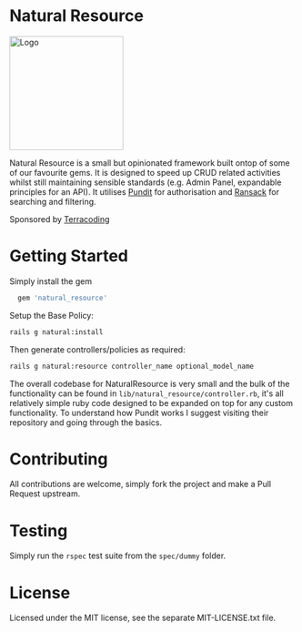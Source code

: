 # Natural Resource

<img src="http://www.terracoding.com/assets/images/natural-resource.png" alt="Logo" height="200px"/>

Natural Resource is a small but opinionated framework built ontop of some of our favourite gems. It is designed to speed up CRUD related activities whilst still maintaining sensible standards (e.g. Admin Panel, expandable principles for an API). It utilises [Pundit](https://github.com/elabs/pundit) for authorisation and [Ransack](https://github.com/activerecord-hackery/ransack) for searching and filtering.

Sponsored by [Terracoding](http://terracoding.com)

# Getting Started

Simply install the gem

``` ruby
  gem 'natural_resource'
```
Setup the Base Policy:
``` sh
rails g natural:install
```

Then generate controllers/policies as required:

``` sh
rails g natural:resource controller_name optional_model_name
```

The overall codebase for NaturalResource is very small and the bulk of the functionality can be found in `lib/natural_resource/controller.rb`, it's all relatively simple ruby code designed to be expanded on top for any custom functionality. To understand how Pundit works I suggest visiting their repository and going through the basics.

# Contributing

All contributions are welcome, simply fork the project and make a Pull Request upstream.

# Testing

Simply run the `rspec` test suite from the `spec/dummy` folder.

# License

Licensed under the MIT license, see the separate MIT-LICENSE.txt file.
